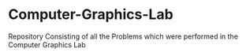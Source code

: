 # Computer-Graphics-Lab
Repository Consisting of all the Problems which were performed in the Computer Graphics Lab
